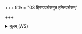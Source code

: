 +++
title = "03 हिरण्यवर्चसमुत हस्तिवर्चसम्"

+++
<details><summary>मूलम् (WS)</summary>

हिरण्यवर्चसमुत हस्तिवर्चसं सङ्ग्रामं यज्जज्ञिषां वर्च आहुः ।  
कृष्यां क्षेत्रर्षयो जन्यानजुर्मयि देवा राष्टभृतस्तदक्रन्॥७॥  
मयि वर्चो मयि श्रवो मयि द्युम्नं मयि त्विषिः।  
अधस्पदं पृतन्यवोऽहं भूयासमुत्तमः ॥८ ॥
</details>